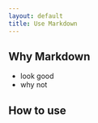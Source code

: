 ```yaml
---
layout: default
title: Use Markdown
---
```


## Why Markdown  

- look good
- why not


## How to use
